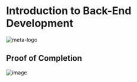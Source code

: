 # Introduction to Back-End Development
![meta-logo](https://github.com/PrimeRoxy/Meta-Back-End-Developer-Professional-Certificate-/assets/72399032/985bbb24-d153-4913-b9bd-e4bce9c2c4bf)
## Proof of Completion
![image](https://github.com/PrimeRoxy/Meta-Back-End-Developer-Professional-Certificate-/assets/72399032/207ead10-07b6-484e-b97a-12bafc336020)

